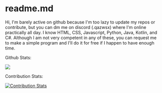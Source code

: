 # readme.md

Hi, I'm barely active on github because I'm too lazy to update my repos or contribute, but you can dm me on discord (.qazwsx) where I'm online practically all day.
I know HTML, CSS, Javascript, Python, Java, Kotlin, and C#. Although I am not very competent in any of these, you can request me to make a simple program and I'll do it for free if I happen to have enough time.

Github Stats:

 ![](https://github-readme-stats.vercel.app/api?username=qazwsx-11&show_icons=true&theme=tokyonight)
 
 
Contribution Stats:

[![Contribution Stats](https://github-contribution-stats.vercel.app/api/?username=qazwsx-11)](https://github.com/qazwsx-11/github-contribution-stats/)



<!---
qazwsx-11/qazwsx-11 is a ✨ special ✨ repository because its `README.md` (this file) appears on your GitHub profile.
You can click the Preview link to take a look at your changes.
--->
